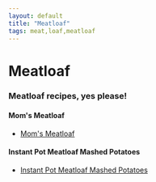 ```yaml
---
layout: default
title: "Meatloaf"
tags: meat,loaf,meatloaf
---
```

# Meatloaf

### Meatloaf recipes, yes please!

#### Mom's Meatloaf
* [Mom's Meatloaf]({{site.github.url}}/Meatloaf/MomsMeatloaf/index.html)

#### Instant Pot Meatloaf Mashed Potatoes
* [Instant Pot Meatloaf Mashed Potatoes]({{site.github.url}}/InstantPot/MeatloafMashedPotatoes/index.html)
